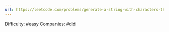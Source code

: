```yaml
---
url: https://leetcode.com/problems/generate-a-string-with-characters-that-have-odd-counts
---
```


Difficulty: #easy
Companies: #didi